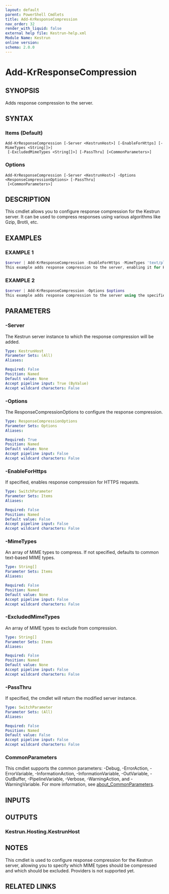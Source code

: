 ```yaml
---
layout: default
parent: PowerShell Cmdlets
title: Add-KrResponseCompression
nav_order: 32
render_with_liquid: false
external help file: Kestrun-help.xml
Module Name: Kestrun
online version:
schema: 2.0.0
---
```


# Add-KrResponseCompression

## SYNOPSIS
Adds response compression to the server.

## SYNTAX

### Items (Default)
```
Add-KrResponseCompression [-Server <KestrunHost>] [-EnableForHttps] [-MimeTypes <String[]>]
 [-ExcludedMimeTypes <String[]>] [-PassThru] [<CommonParameters>]
```

### Options
```
Add-KrResponseCompression [-Server <KestrunHost>] -Options <ResponseCompressionOptions> [-PassThru]
 [<CommonParameters>]
```

## DESCRIPTION
This cmdlet allows you to configure response compression for the Kestrun server.
It can be used to compress responses using various algorithms like Gzip, Brotli, etc.

## EXAMPLES

### EXAMPLE 1
```powershell
$server | Add-KrResponseCompression -EnableForHttps -MimeTypes 'text/plain', 'application/json' -ExcludedMimeTypes 'image/*' -Providers $gzipProvider, $brotliProvider
This example adds response compression to the server, enabling it for HTTPS requests, and specifying the MIME types to compress and exclude, as well as the compression providers to use.
```

### EXAMPLE 2
```powershell
$server | Add-KrResponseCompression -Options $options
This example adds response compression to the server using the specified ResponseCompressionOptions.
```

## PARAMETERS

### -Server
The Kestrun server instance to which the response compression will be added.

```yaml
Type: KestrunHost
Parameter Sets: (All)
Aliases:

Required: False
Position: Named
Default value: None
Accept pipeline input: True (ByValue)
Accept wildcard characters: False
```

### -Options
The ResponseCompressionOptions to configure the response compression.

```yaml
Type: ResponseCompressionOptions
Parameter Sets: Options
Aliases:

Required: True
Position: Named
Default value: None
Accept pipeline input: False
Accept wildcard characters: False
```

### -EnableForHttps
If specified, enables response compression for HTTPS requests.

```yaml
Type: SwitchParameter
Parameter Sets: Items
Aliases:

Required: False
Position: Named
Default value: False
Accept pipeline input: False
Accept wildcard characters: False
```

### -MimeTypes
An array of MIME types to compress.
If not specified, defaults to common text-based MIME types.

```yaml
Type: String[]
Parameter Sets: Items
Aliases:

Required: False
Position: Named
Default value: None
Accept pipeline input: False
Accept wildcard characters: False
```

### -ExcludedMimeTypes
An array of MIME types to exclude from compression.

```yaml
Type: String[]
Parameter Sets: Items
Aliases:

Required: False
Position: Named
Default value: None
Accept pipeline input: False
Accept wildcard characters: False
```

### -PassThru
If specified, the cmdlet will return the modified server instance.

```yaml
Type: SwitchParameter
Parameter Sets: (All)
Aliases:

Required: False
Position: Named
Default value: False
Accept pipeline input: False
Accept wildcard characters: False
```

### CommonParameters
This cmdlet supports the common parameters: -Debug, -ErrorAction, -ErrorVariable, -InformationAction, -InformationVariable, -OutVariable, -OutBuffer, -PipelineVariable, -Verbose, -WarningAction, and -WarningVariable. For more information, see [about_CommonParameters](http://go.microsoft.com/fwlink/?LinkID=113216).

## INPUTS

## OUTPUTS

### Kestrun.Hosting.KestrunHost
## NOTES
This cmdlet is used to configure response compression for the Kestrun server, allowing you to specify which MIME types should be compressed and which should be excluded.
Providers is not supported yet.

## RELATED LINKS
